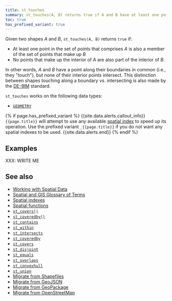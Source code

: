 ```yaml
---
title: st_touches
summary: st_touches(A, B) returns true if A and B have at least one point in common, but their interiors do not intersect.
toc: true
has_prefixed_variant: true
---
```


Given two shapes _A_ and _B_, `st_touches(A, B)` returns `true` if:

- At least one point in the set of points that comprises _A_ is also a member of the set of points that make up _B_
- No points that make up the interior of _A_ are also part of the interior of _B_.

In other words, _A_ and _B_ have a point along their boundaries in common (i.e., they "touch"), but none of their interior points intersect.  This distinction between shapes touching along a boundary vs. intersecting is also made by the [DE-9IM](spatial-glossary.html#de-9IM) standard.

`st_touches` works on the following data types:

- [`GEOMETRY`](spatial-glossary.html#geometry)

{% if page.has_prefixed_variant %}
{{site.data.alerts.callout_info}}
`{{page.title}}` will attempt to use any available [spatial index](spatial-indexes.html) to speed up its operation.  Use the prefixed variant `_{{page.title}}` if you do not want any spatial indexes to be used.
{{site.data.alerts.end}}
{% endif %}

## Examples

XXX: WRITE ME

## See also

- [Working with Spatial Data](spatial-data.html)
- [Spatial and GIS Glossary of Terms](spatial-glossary.html)
- [Spatial indexes](spatial-indexes.html)
- [Spatial functions](functions-and-operators.html#spatial-functions)
- [`st_covers()`](st_covers.html)
- [`st_coveredby()`](st_coveredby.html)
- [`st_contains`](st_contains.html)
- [`st_within`](st_within.html)
- [`st_intersects`](st_intersects.html)
- [`st_coveredby`](st_coveredby.html)
- [`st_covers`](st_covers.html)
- [`st_disjoint`](st_disjoint.html)
- [`st_equals`](st_equals.html)
- [`st_overlaps`](st_overlaps.html)
- [`st_convexhull`](st_convexhull.html)
- [`st_union`](st_union.html)
- [Migrate from Shapefiles](migrate-from-shapefiles.html)
- [Migrate from GeoJSON](migrate-from-geojson.html)
- [Migrate from GeoPackage](migrate-from-geopackage.html)
- [Migrate from OpenStreetMap](migrate-from-openstreetmap.html)
